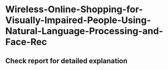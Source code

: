 # Wireless-Online-Shopping-for-Visually-Impaired-People-Using-Natural-Language-Processing-and-Face-Rec
## Check report for detailed explanation

